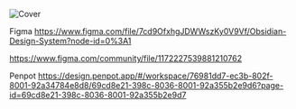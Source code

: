 ![Cover](https://user-images.githubusercontent.com/46250921/204841676-521dcfe1-e935-4944-b3b4-ea62ffdbaac8.png)

Figma
https://www.figma.com/file/7cd9OfxhgJDWWszKy0V9Vf/Obsidian-Design-System?node-id=0%3A1

https://www.figma.com/community/file/1172227539881210762

Penpot
https://design.penpot.app/#/workspace/76981dd7-ec3b-802f-8001-92a34784e8d8/69cd8e21-398c-8036-8001-92a355b2e9d6?page-id=69cd8e21-398c-8036-8001-92a355b2e9d7
